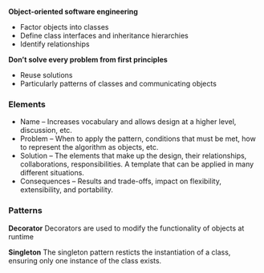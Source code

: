 **Object-oriented software engineering**
- Factor objects into classes
- Define class interfaces and inheritance hierarchies
- Identify relationships

**Don’t solve every problem from first principles**
- Reuse solutions
- Particularly patterns of classes and communicating objects

### Elements
- Name – Increases vocabulary and allows design at a higher level, discussion, etc. 
- Problem – When to apply the pattern, conditions that must be met, how to represent the algorithm as objects, etc. 
- Solution – The elements that make up the design, their relationships, collaborations, responsibilities. A template that can be applied in many different situations. 
- Consequences – Results and trade-offs, impact on flexibility, extensibility, and portability.

### Patterns

**Decorator**
Decorators are used to modify the functionality of objects at runtime

**Singleton**
The singleton pattern resticts the instantiation of a class, ensuring only one instance of the class exists.